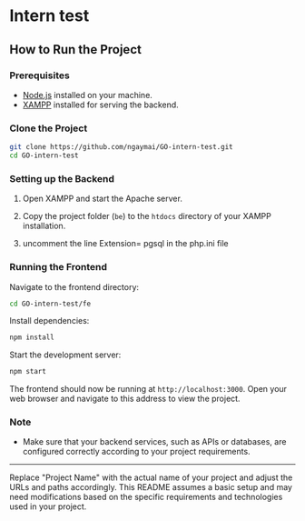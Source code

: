 # Intern test

## How to Run the Project

### Prerequisites

- [Node.js](https://nodejs.org/) installed on your machine.
- [XAMPP](https://www.apachefriends.org/index.html) installed for serving the backend.

### Clone the Project

```bash
git clone https://github.com/ngaymai/GO-intern-test.git
cd GO-intern-test
```

### Setting up the Backend

1. Open XAMPP and start the Apache server.

2. Copy the project folder (`be`) to the `htdocs` directory of your XAMPP installation.
   
3. uncomment the line Extension= pgsql in the php.ini file

### Running the Frontend

Navigate to the frontend directory:

```bash
cd GO-intern-test/fe
```

Install dependencies:

```bash
npm install
```

Start the development server:

```bash
npm start
```

The frontend should now be running at `http://localhost:3000`. Open your web browser and navigate to this address to view the project.

### Note

- Make sure that your backend services, such as APIs or databases, are configured correctly according to your project requirements.

---

Replace "Project Name" with the actual name of your project and adjust the URLs and paths accordingly. This README assumes a basic setup and may need modifications based on the specific requirements and technologies used in your project.
